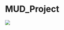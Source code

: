 # MUD_Project

<img src = "https://github.com/BrokenMental/MUD_Project/blob/master/MUD_Cloud/WebContent/Project_img/Logo.PNG?raw=true">
